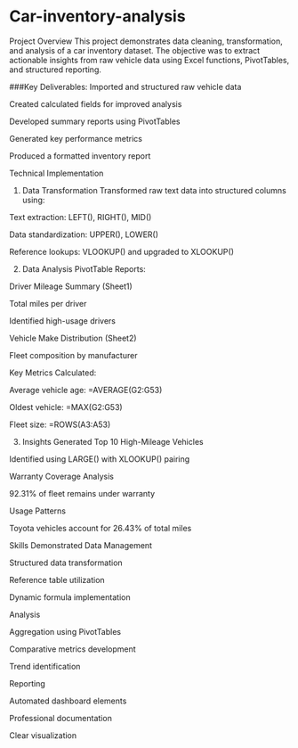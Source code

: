 # Car-inventory-analysis
Project Overview
This project demonstrates data cleaning, transformation, and analysis of a car inventory dataset. The objective was to extract actionable insights from raw vehicle data using Excel functions, PivotTables, and structured reporting.

###Key Deliverables:
Imported and structured raw vehicle data

Created calculated fields for improved analysis

Developed summary reports using PivotTables

Generated key performance metrics

Produced a formatted inventory report

Technical Implementation
1. Data Transformation
Transformed raw text data into structured columns using:

Text extraction: LEFT(), RIGHT(), MID()

Data standardization: UPPER(), LOWER()

Reference lookups: VLOOKUP() and upgraded to XLOOKUP()

2. Data Analysis
PivotTable Reports:

Driver Mileage Summary (Sheet1)

Total miles per driver

Identified high-usage drivers

Vehicle Make Distribution (Sheet2)

Fleet composition by manufacturer

Key Metrics Calculated:

Average vehicle age: =AVERAGE(G2:G53)

Oldest vehicle: =MAX(G2:G53)

Fleet size: =ROWS(A3:A53)

3. Insights Generated
Top 10 High-Mileage Vehicles

Identified using LARGE() with XLOOKUP() pairing

Warranty Coverage Analysis

92.31% of fleet remains under warranty

Usage Patterns

Toyota vehicles account for 26.43% of total miles

Skills Demonstrated
Data Management

Structured data transformation

Reference table utilization

Dynamic formula implementation

Analysis

Aggregation using PivotTables

Comparative metrics development

Trend identification

Reporting

Automated dashboard elements

Professional documentation

Clear visualization



